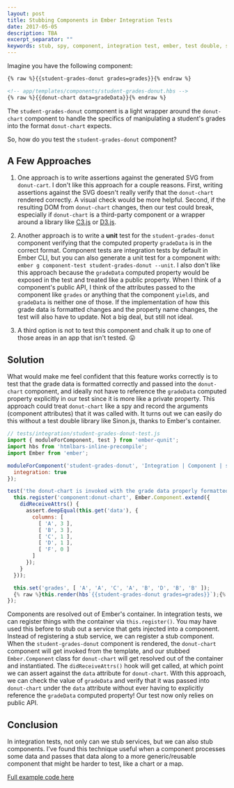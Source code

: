 ```yaml
---
layout: post
title: Stubbing Components in Ember Integration Tests
date: 2017-05-05
description: TBA
excerpt_separator: ""
keywords: stub, spy, component, integration test, ember, test double, spy on components, stub components, testing charts, chart components, c3, tests, d3, ember.js, emberJS
---
```


Imagine you have the following component:

```html
{% raw %}{{student-grades-donut grades=grades}}{% endraw %}
```

```html
<!-- app/templates/components/student-grades-donut.hbs -->
{% raw %}{{donut-chart data=gradeData}}{% endraw %}
```

The `student-grades-donut` component is a light wrapper around the `donut-chart` component to handle the specifics of manipulating a student's grades into the format `donut-chart` expects.

So, how do you test the `student-grades-donut` component?

## A Few Approaches

1. One approach is to write assertions against the generated SVG from `donut-cart`. I don't like this approach for a couple reasons. First, writing assertions against the SVG doesn't really verify that the `donut-chart` rendered correctly. A visual check would be more helpful. Second, if the resulting DOM from `donut-chart` changes, then our test could break, especially if `donut-chart` is a third-party component or a wrapper around a library like [C3.js](http://c3js.org) or [D3.js](https://d3js.org).

2. Another approach is to write a __unit__ test for the `student-grades-donut` component verifying that the computed property `gradeData` is in the correct format. Component tests are integration tests by default in Ember CLI, but you can also generate a unit test for a component with: `ember g component-test student-grades-donut --unit`. I also don't like this approach because the `gradeData` computed property would be exposed in the test and treated like a public property. When I think of a component's public API, I think of the attributes passed to the component like `grades` or anything that the component `yield`s, and `gradeData` is neither one of those. If the implementation of how this grade data is formatted changes and the property name changes, the test will also have to update. Not a big deal, but still not ideal.

3. A third option is not to test this component and chalk it up to one of those areas in an app that isn't tested. 😛

## Solution

What would make me feel confident that this feature works correctly is to test that the grade data is formatted correctly and passed into the `donut-chart` component, and ideally not have to reference the `gradeData` computed property explicitly in our test since it is more like a private property. This approach could treat `donut-chart` like a spy and record the arguments (component attributes) that it was called with. It turns out we can easily do this without a test double library like Sinon.js, thanks to Ember's container.

```js
// tests/integration/student-grades-donut-test.js
import { moduleForComponent, test } from 'ember-qunit';
import hbs from 'htmlbars-inline-precompile';
import Ember from 'ember';

moduleForComponent('student-grades-donut', 'Integration | Component | student grades donut', {
  integration: true
});

test('the donut-chart is invoked with the grade data properly formatted', function(assert) {
  this.register('component:donut-chart', Ember.Component.extend({
    didReceiveAttrs() {
      assert.deepEqual(this.get('data'), {
        columns: [
          [ 'A', 3 ],
          [ 'B', 3 ],
          [ 'C', 1 ],
          [ 'D', 1 ],
          [ 'F', 0 ]
        ]
      });
    }
  }));

  this.set('grades', [ 'A', 'A', 'C', 'A', 'B', 'D', 'B', 'B' ]);
  {% raw %}this.render(hbs`{{student-grades-donut grades=grades}}`);{% endraw %}
});
```

Components are resolved out of Ember's container. In integration tests, we can register things with the container via `this.register()`. You may have used this before to stub out a service that gets injected into a component. Instead of registering a stub service, we can register a stub component. When the `student-grades-donut` component is rendered, the `donut-chart` component will get invoked from the template, and our stubbed `Ember.Component` class for `donut-chart` will get resolved out of the container and instantiated. The `didReceiveAttrs()` hook will get called, at which point we can assert against the `data` attribute for `donut-chart`. With this approach, we can check the value of `gradeData` and verify that it was passed into `donut-chart` under the `data` attribute without ever having to explicitly reference the `gradeData` computed property! Our test now only relies on public API.

## Conclusion

In integration tests, not only can we stub services, but we can also stub components. I've found this technique useful when a component processes some data and passes that data along to a more generic/reusable component that might be harder to test, like a chart or a map.

[Full example code here](https://github.com/skaterdav85/stubbing-components-in-ember-integration-tests)
